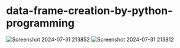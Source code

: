 # data-frame-creation-by-python-programming
![Screenshot 2024-07-31 213852](https://github.com/user-attachments/assets/aded3c83-f3e0-418d-804c-3c1ac811e73e)
![Screenshot 2024-07-31 213812](https://github.com/user-attachments/assets/e5056100-c14e-4cad-ae8a-48216e39e115)
